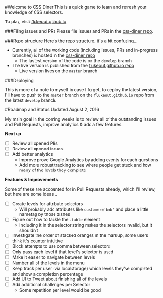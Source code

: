 #Welcome to CSS Diner
This is a quick game to learn and refresh your knowledge of CSS selectors.

To play, visit [flukeout.github.io](http://flukeout.github.io/)

###Filing issues and PRs
Please file issues and PRs in the [css-diner repo](https://github.com/flukeout/css-diner/).

###Repo structure
Here's the repo structure, it's a bit confusing...

* Currently, all of the working code (including issues, PRs and in-progress branches) is hosted in the [css-diner repo](https://github.com/flukeout/css-diner/)
  * The lastest version of the code is on the ``develop`` branch
* The live version is published from the [flukeout.github.io repo](https://github.com/flukeout/flukeout.github.io/issues)
  * Live version lives on the ``master`` branch

###Deploying

This is more of a note to myself in case I forget, to deploy the latest version, I'll have to push to the ``master`` branch on the ``flukeout.github.io`` repo from the latest ``develop`` branch.

#Roadmap and Status
Updated August 2, 2016

My main goal in the coming weeks is to review all of the outstanding issues and Pull Requests, improve analytics & add a few features.

**Next up**

* [ ] Review all opened PRs
* [ ] Review all opened issues
* [ ] Add better analytics
  * Improve prove Google Analytics by adding events for each questions
  * Add more robust tracking to see where people get stuck and how many of the levels they complete

**Features & Improvements**

Some of these are accounted for in Pull Requests already, which I'll review, but here are some ideas...

* [ ] Create levels for attribute selectors
  * Will probably add attributes like ``customer='bob'`` and place a little nametag by those dishes
* [ ] Figure out how to tackle the ``.table`` element
  * Including it in the selector string makes the selectors invalid, but it shouldn't
* [ ] Investigate the order of stacked oranges in the markup, some users think it's counter intuitive
* [ ] Block attempts to use comma between selectors
* [ ] Only pass each level if that level's selector is used
* [ ] Make it easier to navigate between levels
* [ ] Number all of the levels in the menu
* [ ] Keep track per user (via localstorage) which levels they've completed and show a completion percentage
* [ ] Add UI to Tweet about finishing all of the levels
* [ ] Add additional challenges per Selector
  * Some repetition per level would be good
